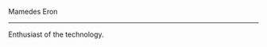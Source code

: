 Mamedes Eron
<hr>
Enthusiast of the technology.

<!---
Mamedes/Mamedes is a ✨ special ✨ repository because its `README.md` (this file) appears on your GitHub profile.
You can click the Preview link to take a look at your changes.
--->
